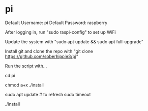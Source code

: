 # pi

Default Username: pi
Default Password: raspberry


After logging in, run "sudo raspi-config" to set up WiFi


Update the system with "sudo apt update && sudo apt full-upgrade"


Install git and clone the repo with "git clone https://github.com/soberhippie3/pi"


Run the script with...
  
  cd pi
  
  chmod a+x ./install
  
  sudo apt update   # to refresh sudo timeout
  
  ./install
